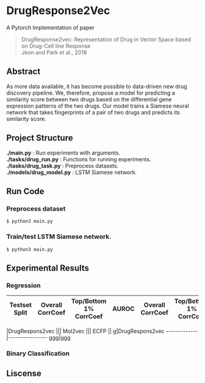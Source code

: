 # DrugResponse2Vec
A Pytorch Implementation of paper
> DrugResponse2vec: Representation of Drug in Vector Space based on Drug-Cell line Response <br>
> Jeon and Park et al., 2018

## Abstract
As more data available, it has become possible to data-driven new drug discovery pipeline. We, therefore, propose a model for predicting a similarity score between two drugs based on the differential gene expression patterns of the two drugs. Our model trains a Siamese neural network that takes fingerprints of a pair of two drugs and predicts its similarity score.

## Project Structure
**./main.py** : Run experiments with arguments. <br>
**./tasks/drug_run.py** : Functions for running experiments. <br>
**./tasks/drug_task.py** : Preprocess datasets. <br>
**./models/drug_model.py** : LSTM Siamese network. <br>

## Run Code
### Preprocess dataset
```
$ python3 main.py
```
### Train/test LSTM Siamese network.
```
$ python3 main.py
```

## Experimental Results
### Regression

Testset Split|Overall CorrCoef|Top/Bottom 1% CorrCoef|AUROC|Overall CorrCoef|Top/Bottom 1% CorrCoef| AUROC |Overall CorrCoef|Top/Bottom 1% CorrCoef| AUROC
-------------|----------------|---------------------|-----|----------------|---------------------|-----|----------------|---------------------|-----

 |DrugRespons2vec ||| Mol2vec ||| ECFP ||
g|DrugRespons2vec
-------------|----------------
ggg|ggg
### Binary Classification

## Liscense
